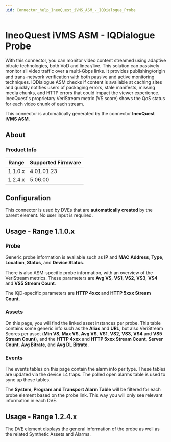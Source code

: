```yaml
---
uid: Connector_help_IneoQuest_iVMS_ASM_-_IQDialogue_Probe
---
```


# IneoQuest iVMS ASM - IQDialogue Probe

With this connector, you can monitor video content streamed using adaptive bitrate technologies, both VoD and linear/live. This solution can passively monitor all video traffic over a multi-Gbps links. It provides publishing/origin and trans-network verification with both passive and active monitoring techniques. IQDialogue ASM checks if content is available at caching sites and quickly notifies users of packaging errors, stale manifests, missing media chunks, and HTTP errors that could impact the viewer experience. IneoQuest's proprietary VeriStream metric (VS score) shows the QoS status for each video chunk of each stream.

This connector is automatically generated by the connector **IneoQuest iVMS ASM**.

## About

### Product Info

| **Range** | **Supported Firmware** |
|-----------|------------------------|
| 1.1.0.x   | 4.01.01.23             |
| 1.2.4.x   | 5.06.00                |

## Configuration

This connector is used by DVEs that are **automatically created** by the parent element. No user input is required.

## Usage - Range 1.1.0.x

### Probe

Generic probe information is available such as **IP** and **MAC** **Address**, **Type**, **Location**, **Status**, and **Device Status**.

There is also ASM-specific probe information, with an overview of the VeriStream metrics. These parameters are **Avg VS**, **VS1**, **VS2**, **VS3**, **VS4** and **VS5 Stream Count**.

The IQD-specific parameters are **HTTP 4xxx** and **HTTP 5xxx Stream Count**.

### Assets

On this page, you will find the linked asset instances per probe. This table contains some generic info such as the **Alias** and **URL**, but also VeriStream Scores per asset (**Min VS**, **Max VS**, **Avg VS**, **VS1**, **VS2**, **VS3**, **VS4** and **VS5 Stream Count**), and the **HTTP 4xxx** and **HTTP 5xxx Stream Count**, **Server Count**, **Avg Bitrate**, and **Avg DL Bitrate**.

### Events

The events tables on this page contain the alarm info per type. These tables are updated via the device L4 traps. The polled open alarms table is used to sync up these tables.

The **System, Program and Transport Alarm Table** will be filtered for each probe element based on the probe link. This way you will only see relevant information in each DVE.

## Usage - Range 1.2.4.x

The DVE element displays the general information of the probe as well as the related Synthetic Assets and Alarms.
